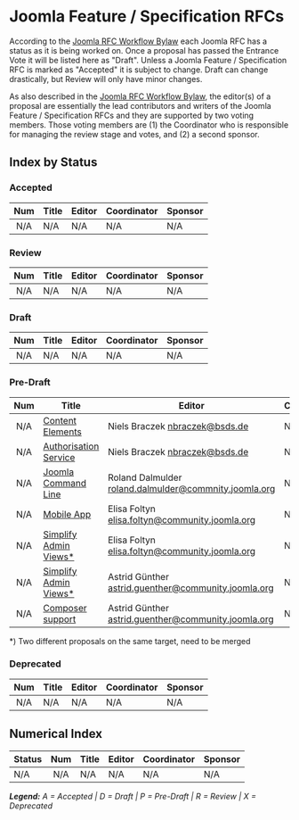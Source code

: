# Joomla Feature / Specification RFCs

According to the [Joomla RFC Workflow Bylaw][workflow] each Joomla RFC has a
status as it is being worked on. Once a proposal has passed the Entrance Vote it
will be listed here as "Draft". Unless a Joomla Feature / Specification RFC is marked
as "Accepted" it is subject to change. Draft can change drastically, but Review will
only have minor changes.

As also described in the [Joomla RFC Workflow Bylaw][workflow], the editor(s) of a
proposal are essentially the lead contributors and writers of the Joomla Feature /
Specification RFCs and they are supported by two voting members. Those voting 
members are (1) the Coordinator who is responsible for managing the review stage and 
votes, and (2) a second sponsor.

## Index by Status

### Accepted

| Num | Title                          | Editor                  |  Coordinator            | Sponsor           |
|:---:|--------------------------------|-------------------------|-------------------------|-------------------|
| N/A | N/A                            | N/A                     | N/A                     | N/A               |

### Review

| Num | Title                          | Editor                  |  Coordinator            | Sponsor           |
|:---:|--------------------------------|-------------------------|-------------------------|-------------------|
| N/A | N/A                            | N/A                     | N/A                     | N/A               |

### Draft

| Num | Title                          | Editor                  |  Coordinator            | Sponsor           |
|:---:|--------------------------------|-------------------------|-------------------------|-------------------|
| N/A | N/A                            | N/A                     | N/A                     | N/A               |

### Pre-Draft

| Num | Title                          | Editor                           |  Coordinator            | Sponsor           |
|:---:|--------------------------------|----------------------------------|-------------------------|-------------------|
| N/A | [Content Elements][contentelements]  | Niels Braczek <nbraczek@bsds.de> | N/A | N/A |
| N/A | [Authorisation Service][authorisation]  | Niels Braczek <nbraczek@bsds.de> | N/A | N/A |
| N/A | [Joomla Command Line][joomla-cli]  | Roland Dalmulder <roland.dalmulder@commnity.joomla.org> | N/A | N/A |
| N/A | [Mobile App][mobile-app]  | Elisa Foltyn <elisa.foltyn@community.joomla.org> | N/A | N/A |
| N/A | [Simplify Admin Views*][simplify-admin]  | Elisa Foltyn <elisa.foltyn@community.joomla.org> | N/A | N/A |
| N/A | [Simplify Admin Views*][simplify-admin2]  | Astrid Günther <astrid.guenther@community.joomla.org> | N/A | N/A |
| N/A | [Composer support][composer]  | Astrid Günther <astrid.guenther@community.joomla.org> | N/A | N/A |

*) Two different proposals on the same target, need to be merged 

### Deprecated

| Num | Title                          | Editor                  |  Coordinator            | Sponsor           |
|:---:|--------------------------------|-------------------------|-------------------------|-------------------|
| N/A | N/A                            | N/A                     | N/A                     | N/A               |

## Numerical Index

| Status | Num | Title                          | Editor                  |  Coordinator            | Sponsor           |
|--------|:---:|--------------------------------|-------------------------|-------------------------|-------------------|
| N/A    | N/A | N/A                            | N/A                     | N/A                     | N/A               |

_**Legend:** A = Accepted | D = Draft | P = Pre-Draft | R = Review | X = Deprecated_

[workflow]: https://github.com/joomla-x/joomla-standards/blob/master/bylaws/workflow.md
[contentelements]: https://github.com/joomla-x/joomla-Specifications/tree/master/proposed
[authorisation]: https://github.com/joomla-x/joomla-standards/pull/2
[joomla-cli]: https://github.com/joomla-x/joomla-standards/pull/4
[mobile-app]: https://github.com/joomla-x/joomla-standards/pull/5
[simplify-admin]: https://github.com/joomla-x/joomla-standards/pull/6
[simplify-admin2]: https://github.com/joomla-x/joomla-standards/pull/7
[composer]: https://github.com/joomla-x/joomla-standards/pull/8
